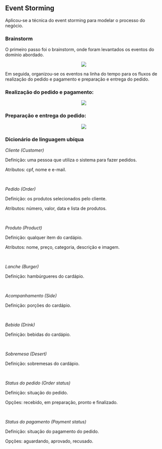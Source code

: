 ## Event Storming

Aplicou-se a técnica do event storming para modelar o processo do negócio.

### Brainstorm

O primeiro passo foi o brainstorm, onde foram levantados os eventos do domínio abordado.

<p align = "center">
  <img src = event-storming/Brainstorming.svg>
</p>

Em seguida, organizou-se os eventos na linha do tempo para os fluxos de realização do pedido e pagamento e preparação e entrega do pedido.

### Realização do pedido e pagamento:

<p align = "center">
  <img src = event-storming/Pedido-pagamento.svg>
</p>

### Preparação e entrega do pedido:

<p align = "center">
  <img src = event-storming/Preparacao-entrega.svg>
</p>

### Dicionário de linguagem ubíqua

*Cliente (Customer)*

Definição: uma pessoa que utiliza o sistema para fazer pedidos.

Atributos: cpf, nome e e-mail.

<br>

*Pedido (Order)*

Definição: os produtos selecionados pelo cliente.

Atributos: número, valor, data e lista de produtos.

<br>

*Produto (Product)*

Definição: qualquer item do cardápio.

Atributos: nome, preço, categoria, descrição e imagem.

<br>

*Lanche (Burger)*

Definição: hambúrgueres do cardápio.

<br>

*Acompanhamento (Side)*

Definição: porções do cardápio.

<br>

*Bebida (Drink)*

Definição: bebidas do cardápio.

<br>

*Sobremesa (Desert)*

Definição: sobremesas do cardápio.

<br>

*Status do pedido (Order status)*

Definição: situação do pedido.

Opções: recebido, em preparação, pronto e finalizado.

<br>

*Status do pagamento (Payment status)*

Definição: situação do pagamento do pedido.

Opções: aguardando, aprovado, recusado.

<br>
